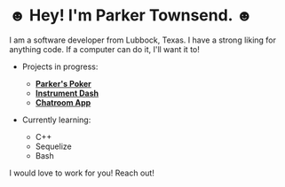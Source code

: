 # ☻ Hey! I'm Parker Townsend. ☻

I am a software developer from Lubbock, Texas. I have a strong liking for anything code.
If a computer can do it, I'll want it to!

- Projects in progress:

  - **[Parker's Poker](https://github.com/LiterallyParker/Parkers-Poker-V4)**
  - **[Instrument Dash](https://github.com/LiterallyParker/Capstone)**
  - **[Chatroom App](https://github.com/LiterallyParker/ChatApp)**
  
- Currently learning:
  
  - C++
  - Sequelize
  - Bash

I would love to work for you! Reach out!
